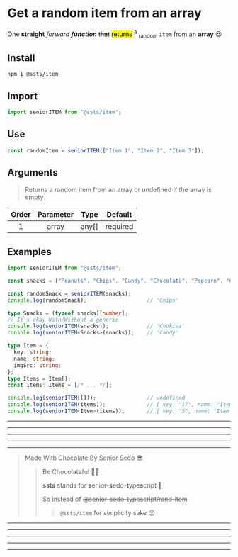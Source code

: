 # Get a random item from an array

One **straight** *forward* ***function*** ~~that~~ <mark>returns</mark> <sup>a</sup> <sub>random</sub> `item` from an **array** 😍

## Install
```shell
npm i @ssts/item
```
## Import
```js
import seniorITEM from "@ssts/item";
```
## Use
```ts
const randomItem = seniorITEM(["Item 1", "Item 2", "Item 3"]);
```

## Arguments
> Returns a random item from an array or undefined if the array is empty

| Order |  Parameter  |   Type   | Default  |
| :---: | :---------: | :------: | :-------: |
|   1   |    array    |  any[]   | required |

## Examples

```ts
import seniorITEM from "@ssts/item";

const snacks = ["Peanuts", "Chips", "Candy", "Chocolate", "Popcorn", "Cookies", "Donuts", "Ice cream", "Yogurt", "Brownies", "Cupcakes", "Gummies", "Muffins", "Your favorite drink lol"] as const;

const randomSnack = seniorITEM(snacks);
console.log(randomSnack);                   // 'Chips'

type Snacks = (typeof snacks)[number];
// It's okay With/Without a generic
console.log(seniorITEM(snacks));            // 'Cookies'
console.log(seniorITEM<Snacks>(snacks));    // 'Candy'

type Item = {
  key: string;
  name: string;
  imgSrc: string;
};
type Items = Item[];
const items: Items = [/* ... */];

console.log(seniorITEM([]));                // undefined
console.log(seniorITEM(items));             // { key: "17", name: "Item 17", imgSrc: "https://picsum.photos/200" }
console.log(seniorITEM<Item>(items));       // { key: "5", name: "Item 5", imgSrc: "https://picsum.photos/200" }
```

___
---
---
---
***
>   Made With Chocolate By Senior Sedo 😎
>>  Be Chocolateful 💙😍
>>
>>  **ssts** stands for **s**enior-**s**edo-**t**ype**s**cript 💙
>>
>>  So instead of ~~@senior-sedo-typescript/rand-item~~
>>> `@ssts/item` for simplicity sake 😍
***
---
---
---
___